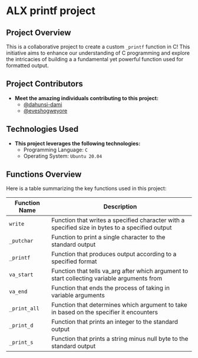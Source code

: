 # ALX printf project

## Project Overview

This is a collaborative project to create a custom `_printf` function in C! This initiative aims to enhance our understanding of C programming and explore the intricacies of building a a fundamental yet powerful function used for formatted output.

## Project Contributors

- **Meet the amazing individuals contributing to this project:**
  - [@dahunsi-dami](https://github.com/dahunsi-dami)
  - [@eveshogweyore](https://github.com/eveshogweyore)

## Technologies Used

- **This project leverages the following technologies:**
  - Programming Language: `C`
  - Operating System: `Ubuntu 20.04`

## Functions Overview

Here is a table summarizing the key functions used in this project:

| Function Name 		| Description 													|
| ----------------------|---------------------------------------------------------------|
| `write`   | Function that writes a specified character with a specified size in bytes to a specified output   |
| `_putchar`			| Function to print a single character to the standard output   |
| `_printf`			| Function that produces output according to a specified format			|
| `va_start`   | Function that tells va_arg after which argument to start collecting variable arguments from   |
| `va_end`   | Function that ends the process of taking in variable arguments   |
| `_print_all`   | Function that determines which argument to take in based on the specifier it encounters   |
| `_print_d`   | Function that prints an integer to the standard output   |
| `_print_s`   | Function that prints a string minus null byte to the standard output   |
